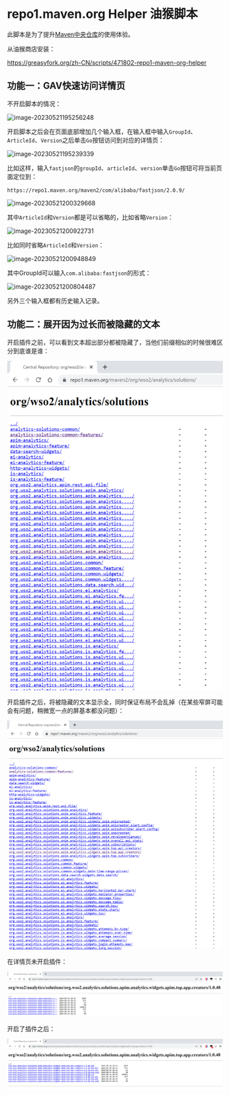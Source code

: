 # repo1.maven.org Helper 油猴脚本

此脚本是为了提升[Maven中央仓库](https://repo1.maven.org/maven2)的使用体验。

从油猴商店安装：

https://greasyfork.org/zh-CN/scripts/471802-repo1-maven-org-helper

## 功能一：GAV快速访问详情页

不开启脚本的情况： 

![image-20230521195256248](README.assets/image-20230521195256248.png)

开启脚本之后会在页面底部增加几个输入框，在输入框中输入`GroupId`、`ArticleId`、`Version`之后单击`Go`按钮访问到对应的详情页：

![image-20230521195239339](README.assets/image-20230521195239339.png)

比如这样，输入`fastjson`的`groupId`、`articleId`、`version`单击`Go`按钮可将当前页面定位到：

```
https://repo1.maven.org/maven2/com/alibaba/fastjson/2.0.9/
```

![image-20230521200329668](README.assets/image-20230521200329668.png)

其中`ArticleId`和`Version`都是可以省略的，比如省略`Version`：

![image-20230521200922731](README.assets/image-20230521200922731.png)

比如同时省略`ArticleId`和`Version`：

![image-20230521200948849](README.assets/image-20230521200948849.png)

其中GroupId可以输入`com.alibaba:fastjson`的形式：

![image-20230521200804487](README.assets/image-20230521200804487.png)

另外三个输入框都有历史输入记录。



## 功能二：展开因为过长而被隐藏的文本 

开启插件之前，可以看到文本超出部分都被隐藏了，当他们前缀相似的时候很难区分到底谁是谁：

![image-20230727112824602](README.assets/image-20230727112824602.png)

开启插件之后，将被隐藏的文本显示全，同时保证布局不会乱掉（在某些窄屏可能会有问题，稍微宽一点的屏基本都没问题）：

![image-20230727112809379](README.assets/image-20230727112809379.png)

在详情页未开启插件：

![image-20230727113109999](README.assets/image-20230727113109999.png)

开启了插件之后：

![image-20230727113126701](README.assets/image-20230727113126701.png)















































